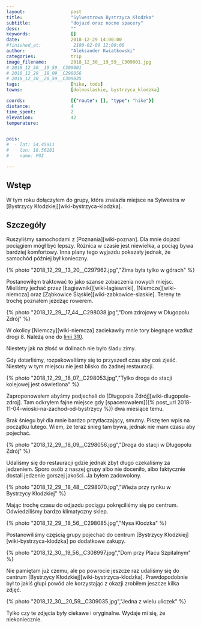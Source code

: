 ```yaml
---
layout:                 post
title:                  "Sylwestrowa Bystrzyca Kłodzka"
subtitle:               "dojazd oraz nocne spacery"
desc:                   ""
keywords:               []
date:                   2018-12-29 14:00:00
#finished_at:            2100-02-09 12:00:00
author:                 "Aleksander Kwiatkowski"
categories:             trip
image_filename:         2018_12_30__19_59__C309001.jpg
# 2018_12_30__19_59__C309001
# 2018_12_29__18_09__C298056
# 2018_12_30__20_59__C309035
tags:                   [hike, todo]
towns:                  [dolnoslaskie, bystrzyca_klodzka]

coords:                 [{"route": [], "type": "hike"}]
distance:               4
time_spent:             2
elevation:              42
temperature:            


pois:
#  - lat: 54.45911
#    lon: 18.56281
#    name: POI

---
```



## Wstęp

W tym roku dołączyłem do grupy, która znalazła miejsce na Sylwestra
w [Bystrzycy Kłodzkiej][wiki-bystrzyca-klodzka].

## Szczegóły

Ruszyliśmy samochodami z [Poznania][wiki-poznan]. Dla mnie dojazd
pociągiem mógł być lepszy. Różnica w czasie jest niewielka, a pociąg
bywa bardziej komfortowy. Inna plany tego wyjazdu pokazały jednak,
że samochód później był konieczny.

{% photo "2018_12_29__13_20__C297962.jpg","Zima była tylko w górach" %}

Postanowiłęm traktować to jako szanse zobaczenia nowych miejsc.
Mieliśmy jechać przez [Łagiewniki][wiki-lagiewniki], [Niemcze][wiki-niemcza]
oraz [Ząbkowice Śląskie][wiki-zabkowice-slaskie]. Tereny
te trochę poznałem jeżdżąc rowerem.

{% photo "2018_12_29__17_44__C298038.jpg","Dom zdrojowy w Długopolu Zdrój" %}

W okolicy [Niemczy][wiki-niemcza] zaciekawiły mnie tory biegnące wzdłuż
drogi 8. Należą one do [linii 310][wiki-linia-310].

[wiki-linia-310]: https://pl.wikipedia.org/wiki/Linia_kolejowa_nr_310

Niestety jak na złość w dolinach nie było śladu zimy.

Gdy dotarliśmy, rozpakowaliśmy się to przyszedł czas aby coś zjeść.
Niestety w tym miejscu nie jest blisko do żadnej restauracji.

{% photo "2018_12_29__18_07__C298053.jpg","Tylko droga do stacji kolejowej jest oświetlona" %}

Zaproponowałem abyśmy podjechali do [Długopola Zdrój][wiki-dlugopole-zdroj].
Tam odkryłem fajne miejsce gdy
[spacerowałem]({% post_url 2018-11-04-wioski-na-zachod-od-bystrzycy %})
dwa miesiące temu.

Brak śniegu był dla mnie bardzo przytłaczający, smutny. Piszę ten wpis
na początku lutego. Wiem, że teraz śnieg tam bywa, jednak nie mam
czasu aby pojechać.

{% photo "2018_12_29__18_09__C298056.jpg","Droga do stacji w Długopolu Zdrój" %}

Udaliśmy się do restauracji gdzie jednak zbyt długo czekaliśmy za jedzeniem.
Sporo osób z naszej grupy albo nie doceniło, albo faktycznie dostali
jedzenie gorszej jakości. Ja byłem zadowolony.

{% photo "2018_12_29__18_48__C298070.jpg","Wieża przy rynku w Bystrzycy Kłodzkiej" %}

Mając trochę czasu do odjazdu pociągu pokręciliśmy się po centrum.
Odwiedziliśmy bardzo klimatyczny sklep.

{% photo "2018_12_29__18_56__C298085.jpg","Nysa Kłodzka" %}

Postanowiliśmy częścią grupy pojechać do centrum [Bystrzycy Kłodzkiej][wiki-bystrzyca-klodzka]
po dodatkowe zakupy.

{% photo "2018_12_30__19_56__C308997.jpg","Dom przy Placu Szpitalnym" %}

Nie pamiętam już czemu, ale po powrocie jeszcze raz udaliśmy się
do centrum [Bystrzycy Kłodzkiej][wiki-bystrzyca-klodzka]. Prawdopodobnie
był to jakiś głupi powód ale korzystając z okazji zrobiłem jeszcze kilka zdjęć.

{% photo "2018_12_30__20_59__C309035.jpg","Jedna z wielu uliczek" %}

Tylko czy te zdjęcia były ciekawe i oryginalne. Wydaje mi się, że niekoniecznie.
